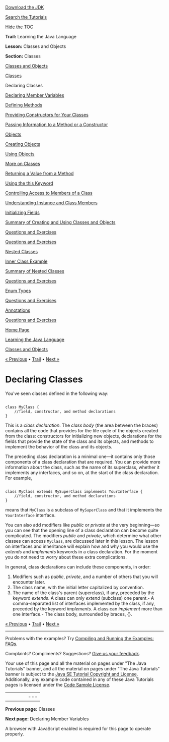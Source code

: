 [Download
the JDK](http://java.sun.com/javase/6/download.jsp)
  
[Search the
Tutorials](../../search.html)
  
[Hide the TOC](javascript:toggleLeft())

**Trail:** Learning the Java Language
  
**Lesson:** Classes and Objects
  
**Section:** Classes

[Classes and Objects](index.html)

[Classes](classes.html)

Declaring Classes

[Declaring Member Variables](variables.html)

[Defining Methods](methods.html)

[Providing Constructors for Your Classes](constructors.html)

[Passing Information to a Method or a Constructor](arguments.html)

[Objects](objects.html)

[Creating Objects](objectcreation.html)

[Using Objects](usingobject.html)

[More on Classes](more.html)

[Returning a Value from a Method](returnvalue.html)

[Using the this Keyword](thiskey.html)

[Controlling Access to Members of a Class](accesscontrol.html)

[Understanding Instance and Class Members](classvars.html)

[Initializing Fields](initial.html)

[Summary of Creating and Using Classes and Objects](summaryclasses.html)

[Questions and Exercises](QandE/creating-questions.html)

[Questions and Exercises](QandE/objects-questions.html)

[Nested Classes](nested.html)

[Inner Class Example](innerclasses.html)

[Summary of Nested Classes](summarynested.html)

[Questions and Exercises](QandE/nested-questions.html)

[Enum Types](enum.html)

[Questions and Exercises](QandE/enum-questions.html)

[Annotations](annotations.html)

[Questions and Exercises](QandE/annotations-questions.html)

[Home Page](../../index.html)
>
[Learning the Java Language](../index.html)
>
[Classes and Objects](index.html)

[« Previous](classes.html) • [Trail](../TOC.html) • [Next »](variables.html)

# Declaring Classes

You've seen classes defined in the following way:

```

class MyClass {
    //field, constructor, and method declarations
}

```

This is a *class declaration*. The *class body* (the area between the braces) contains
all the code that provides for the life cycle of the objects
created from the class: constructors for initializing new objects,
declarations for the fields that provide the state of the class
and its objects, and methods to implement the behavior of the class
and its objects.

The
preceding class declaration is a minimal one—it contains only those components of a class declaration that are
required. You can provide more information about the class, such as the name of
its superclass, whether it implements any interfaces, and so on, at the start of the class declaration.
For example,

```

class MyClass extends MySuperClass implements YourInterface {
    //field, constructor, and method declarations
}

```

means that `MyClass` is a subclass of `MySuperClass` and that it implements the `YourInterface` interface.

You can also add modifiers like *public* or *private* at the very beginning—so you can
see that the opening line of a class declaration can become quite complicated.
The modifiers *public* and *private*, which determine what other classes can access `MyClass`,
are discussed later in this
lesson.
The lesson
on interfaces and inheritance
will explain how and why you would use the *extends* and *implements* keywords in a class declaration.
For the moment you do not need to worry about these extra complications.

In general, class declarations can include these components, in order:

1. Modifiers such as *public*, *private*, and a number of others that you will encounter later.
2. The class name, with the initial letter capitalized by convention.
3. The name of the class's parent (superclass), if any, preceded by the keyword *extends*. A class can only *extend* (subclass) one parent.- A comma-separated list of interfaces implemented by the class, if any, preceded by the keyword *implements*. A class can *implement* more than one interface.- The class body, surrounded by braces, {}.

[« Previous](classes.html)
•
[Trail](../TOC.html)
•
[Next »](variables.html)

---

Problems with the examples? Try [Compiling and Running
the Examples: FAQs](../../information/run-examples.html).
  
Complaints? Compliments? Suggestions? [Give
us your feedback](http://download.oracle.com/javase/feedback.html).

Your use of this page and all the material on pages under "The Java Tutorials" banner,
and all the material on pages under "The Java Tutorials" banner is subject to the [Java SE Tutorial Copyright
and License](../../information/license.html).
Additionally, any example code contained in any of these Java
Tutorials pages is licensed under the
[Code
Sample License](http://developers.sun.com/license/berkeley_license.html).

|  |  |  |  |  |
| --- | --- | --- | --- | --- |
| |  |  | | --- | --- | | duke image | Oracle logo | | [About Oracle](http://www.oracle.com/us/corporate/index.html) | [Oracle Technology Network](http://www.oracle.com/technology/index.html) | [Terms of Service](https://www.samplecode.oracle.com/servlets/CompulsoryClickThrough?type=TermsOfService) | Copyright © 1995, 2011 Oracle and/or its affiliates. All rights reserved. |

**Previous page:** Classes
  
**Next page:** Declaring Member Variables




A browser with JavaScript enabled is required for this page to operate properly.